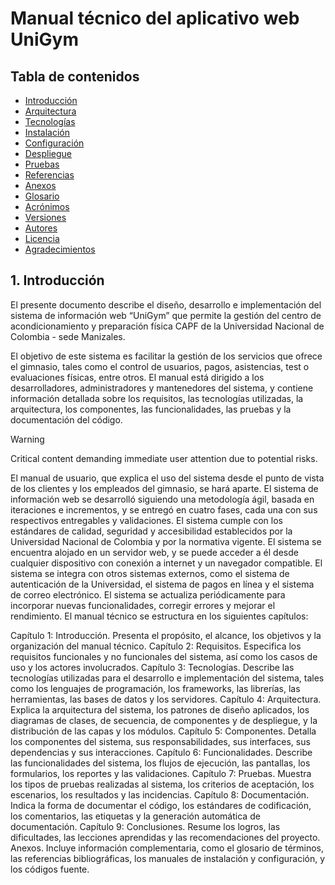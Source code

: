 # Manual técnico del aplicativo web UniGym

## Tabla de contenidos

- [Introducción](#1-introducción)
- [Arquitectura](#2-arquitectura)
- [Tecnologías](#3-tecnologías)
- [Instalación](#4-instalación)
- [Configuración](#5-configuración)
- [Despliegue](#6-despliegue)
- [Pruebas](#7-pruebas)
- [Referencias](#8-referencias)
- [Anexos](#9-anexos)
- [Glosario](#10-glosario)
- [Acrónimos](#11-acrónimos)
- [Versiones](#12-versiones)
- [Autores](#13-autores)
- [Licencia](#14-licencia)
- [Agradecimientos](#15-agradecimientos)

## 1. Introducción

El presente documento describe el diseño, desarrollo e implementación del sistema de información web 
“UniGym” que permite la gestión del centro de acondicionamiento y preparación física CAPF de la Universidad Nacional de Colombia - sede Manizales.

El objetivo de este sistema es facilitar la gestión de los servicios que ofrece el gimnasio, tales como el control de 
usuarios, pagos, asistencias, test o evaluaciones físicas, entre otros. El manual está dirigido a los desarrolladores, 
administradores y mantenedores del sistema, y contiene información detallada sobre los requisitos, las tecnologías 
utilizadas, la arquitectura, los componentes, las funcionalidades, las pruebas y la documentación del código. 

> [!WARNING]  
> Critical content demanding immediate user attention due to potential risks.


El manual de usuario, que explica el uso del sistema desde el punto de vista de los clientes y los empleados del gimnasio, se hará aparte. El sistema de información web se desarrolló siguiendo una metodología ágil, basada en iteraciones e incrementos, y se entregó en cuatro fases, cada una con sus respectivos entregables y validaciones. El sistema cumple con los estándares de calidad, seguridad y accesibilidad establecidos por la Universidad Nacional de Colombia y por la normativa vigente. El sistema se encuentra alojado en un servidor web, y se puede acceder a él desde cualquier dispositivo con conexión a internet y un navegador compatible. El sistema se integra con otros sistemas externos, como el sistema de autenticación de la Universidad, el sistema de pagos en línea y el sistema de correo electrónico. El sistema se actualiza periódicamente para incorporar nuevas funcionalidades, corregir errores y mejorar el rendimiento. El manual técnico se estructura en los siguientes capítulos:

Capítulo 1: Introducción. Presenta el propósito, el alcance, los objetivos y la organización del manual técnico.
Capítulo 2: Requisitos. Especifica los requisitos funcionales y no funcionales del sistema, así como los casos de uso y los actores involucrados.
Capítulo 3: Tecnologías. Describe las tecnologías utilizadas para el desarrollo e implementación del sistema, tales como los lenguajes de programación, los frameworks, las librerías, las herramientas, las bases de datos y los servidores.
Capítulo 4: Arquitectura. Explica la arquitectura del sistema, los patrones de diseño aplicados, los diagramas de clases, de secuencia, de componentes y de despliegue, y la distribución de las capas y los módulos.
Capítulo 5: Componentes. Detalla los componentes del sistema, sus responsabilidades, sus interfaces, sus dependencias y sus interacciones.
Capítulo 6: Funcionalidades. Describe las funcionalidades del sistema, los flujos de ejecución, las pantallas, los formularios, los reportes y las validaciones.
Capítulo 7: Pruebas. Muestra los tipos de pruebas realizadas al sistema, los criterios de aceptación, los escenarios, los resultados y las incidencias.
Capítulo 8: Documentación. Indica la forma de documentar el código, los estándares de codificación, los comentarios, las etiquetas y la generación automática de documentación.
Capítulo 9: Conclusiones. Resume los logros, las dificultades, las lecciones aprendidas y las recomendaciones del proyecto.
Anexos. Incluye información complementaria, como el glosario de términos, las referencias bibliográficas, los manuales de instalación y configuración, y los códigos fuente.

